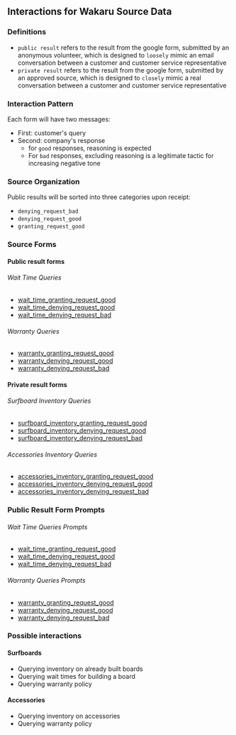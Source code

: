 ## Interactions for Wakaru Source Data

### Definitions

+ `public result` refers to the result from the google form, submitted by an anonymous volunteer, which is designed to `loosely` mimic an email conversation between a customer and customer service representative
+ `private result` refers to the result from the google form, submitted by an approved source, which is designed to `closely` mimic a real conversation between a customer and customer service representative

### Interaction Pattern

Each form will have two messages:

+ First: customer's query
+ Second: company's response
  + for `good` responses, reasoning is expected  
  + For `bad` responses, excluding reasoning is a legitimate tactic for increasing negative tone

### Source Organization

Public results will be sorted into three categories upon receipt:

+ `denying_request_bad`
+ `denying_request_good`
+ `granting_request_good`

### Source Forms

#### Public result forms

###### Wait Time Queries
+ [wait_time_granting_request_good](https://docs.google.com/forms/d/e/1FAIpQLScrN67IPdkUv_HCQsrNt5OA9MAqXBdxlpV_7wTNH-bbh6OcVw/viewform)
+ [wait_time_denying_request_good](https://docs.google.com/forms/d/e/1FAIpQLSegBjxlyDbalSR8Mp56KwOAGxPDZUIorPCoyzNqsAexfnWiyA/viewform)
+ [wait_time_denying_request_bad](https://docs.google.com/forms/d/e/1FAIpQLSfvcDyT7WjE-XCUEZc1uWti9C164Uq-qc4vcgIr1T0ztz_ppQ/viewform)
###### Warranty Queries
+ [warranty_granting_request_good](https://docs.google.com/forms/d/e/1FAIpQLSf91Frgs0fGr5XYD2wHj1gzKaTWRObGPydHm_sS-UMgN3iQYQ/viewform)
+ [warranty_denying_request_good](https://docs.google.com/forms/d/e/1FAIpQLSfeF0wD6bRT2IT8zqyMVl1jf6fVfNZ0qgDEDxcwD1tEaLb-Og/viewform)
+ [warranty_denying_request_bad](https://docs.google.com/forms/d/e/1FAIpQLScl-QX2IaLG3-EZkCDtad238I-n9kov21G1CufpFvrmnQKrVw/viewform)

#### Private result forms

###### Surfboard Inventory Queries
+ [surfboard_inventory_granting_request_good](https://docs.google.com/forms/d/e/1FAIpQLSeqpH_KoPa_rebbqDp-NlFu5xODtJMGTiriCFA9idVaE7JiSQ/viewform)
+ [surfboard_inventory_denying_request_good](https://docs.google.com/forms/d/e/1FAIpQLScuCogyfMJhqIxdlJ_3yJRvhNZSPTjkg17IVP6nELxZBswIGQ/viewform)
+ [surfboard_inventory_denying_request_bad](https://docs.google.com/forms/d/e/1FAIpQLScJCVeolCzqM8ov8Lq1BOnFuK3omjeXKQ1Sh4_lLgtt5eNs9w/viewform)

###### Accessories Inventory Queries

+ [accessories_inventory_granting_request_good](https://docs.google.com/forms/d/e/1FAIpQLScWom1heXxXdFKZLwz_6PYwk-pyhb30LLdeM4qCnSNv4sA1hQ/viewform)
+ [accessories_inventory_denying_request_good](https://docs.google.com/forms/d/e/1FAIpQLSdaTJ8zTCF-PMeNwJArCte7oUGFzY_CqrgrHCy8CBQBpb8q2A/viewform)
+ [accessories_inventory_denying_request_bad](https://docs.google.com/forms/d/e/1FAIpQLSfIh8z6IsyO1QPY_B7SLRQO670wsRGeO0_uUYMwJtATt5xz4g/viewform)

### Public Result Form Prompts

###### Wait Time Queries Prompts
+ [wait_time_granting_request_good](https://gist.github.com/ACC25/afc46f97a452066066de3d81d92b3b09)
+ [wait_time_denying_request_good](https://gist.github.com/ACC25/fb92ef1830633fc0e685dcf7f151e1d4)
+ [wait_time_denying_request_bad](https://gist.github.com/ACC25/9ff0d79cb34a32e9a07459759d12af5c)
###### Warranty Queries Prompts
+ [warranty_granting_request_good](https://gist.github.com/ACC25/40b81154cd968225beaf37bd61606097)
+ [warranty_denying_request_good](https://gist.github.com/ACC25/0200d775b4efc996e3200ba1e19b4464)
+ [warranty_denying_request_bad](https://gist.github.com/ACC25/ebf6aa3bb0905f0cce3397f75fd4f46b)

### Possible interactions

#### Surfboards

+ Querying inventory on already built boards
+ Querying wait times for building a board
+ Querying warranty policy

#### Accessories

+ Querying inventory on accessories
+ Querying warranty policy
